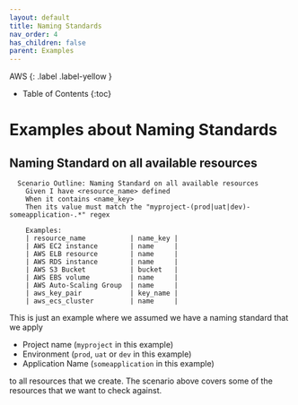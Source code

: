 ```yaml
---
layout: default
title: Naming Standards
nav_order: 4
has_children: false
parent: Examples
---
```


AWS
{: .label .label-yellow } 

* Table of Contents
{:toc}

# Examples about Naming Standards
## Naming Standard on all available resources
```gherkin
  Scenario Outline: Naming Standard on all available resources
    Given I have <resource_name> defined
    When it contains <name_key>
    Then its value must match the "myproject-(prod|uat|dev)-someapplication-.*" regex

    Examples:
    | resource_name           | name_key |
    | AWS EC2 instance        | name     |
    | AWS ELB resource        | name     |
    | AWS RDS instance        | name     |
    | AWS S3 Bucket           | bucket   |
    | AWS EBS volume          | name     |
    | AWS Auto-Scaling Group  | name     |
    | aws_key_pair            | key_name |
    | aws_ecs_cluster         | name     |
```

This is just an example where we assumed we have a naming standard that we apply 

* Project name (`myproject` in this example)
* Environment (`prod`, `uat` or `dev` in this example)
* Application Name (`someapplication` in this example)

to all resources that we create. The scenario above covers some of the resources that we want to check against.
